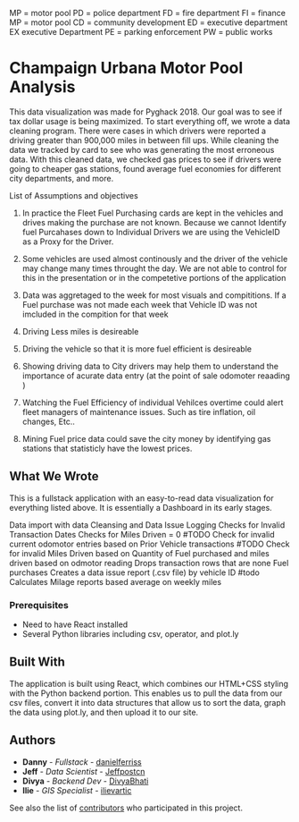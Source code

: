 

MP = motor pool
PD = police department
FD = fire department
FI = finance
MP = motor pool
CD = community development
ED = executive department
EX executive Department
PE = parking enforcement
PW = public works




# Champaign Urbana Motor Pool Analysis

This data visualization was made for Pyghack 2018. Our goal was to see if tax dollar usage is being maximized. To start everything off, we wrote a data cleaning program. There were cases in which drivers were reported a driving greater than 900,000 miles in between fill ups.  While cleaning the data we tracked by card to see who was generating the most erroneous data. With this cleaned data, we checked gas prices to see if drivers were going to cheaper gas stations, found average fuel economies for different city departments, and more.

List of Assumptions and objectives
1. In practice the Fleet Fuel Purchasing cards are kept in the vehicles and drives making the purchase are not known.   Because we cannot Identify fuel Purcahases down to Individual Drivers we are using the VehicleID as a Proxy for the Driver.
2. Some vehicles are used almost continously and the driver of the vehicle may change many times throught the day.  We are not able to control for this in the presentation or in the competetive portions of the application
3. Data was aggretaged to the week for most visuals and compititions.   If a Fuel purchase was not made each week that Vehicle ID was not imcluded in the compition for that week
4. Driving Less miles is desireable
5. Driving the vehicle so that it is more fuel efficient is desireable

6. Showing driving data to City drivers may help them to understand the importance of acurate data entry (at the point of sale odomoter reaading )
7. Watching the Fuel Efficiency of individual Vehilces overtime could alert fleet managers of maintenance issues. Such as tire inflation, oil changes, Etc..
8. Mining Fuel price data  could save the city money by identifying gas stations that statisticly have the lowest prices.

## What We Wrote

This is a fullstack application with an easy-to-read data visualization for everything listed above.  It is essentially a Dashboard in its early stages.

Data import with data Cleansing and Data Issue Logging 
    Checks for Invalid Transaction Dates
    Checks for Miles Driven = 0 
    #TODO Check for invalid current odomotor entries based on Prior Vehicle transactions
    #TODO Check for invalid Miles Driven based on Quantity of Fuel purchased and miles driven based on odmotor reading
    Drops transaction rows that are none Fuel purchases
    Creates a data issue report (.csv file) by vehicle ID
    #todo Calculates Milage reports based average on weekly miles

### Prerequisites

* Need to have React installed
* Several Python libraries including csv, operator, and plot.ly

## Built With

The application is built using React, which combines our HTML+CSS styling with the Python backend portion.  This enables us to pull the data from our csv files, convert it into data structures that allow us to sort the data, graph the data using plot.ly, and then upload it to our site.

## Authors

* **Danny** - *Fullstack* - [danielferriss](https://github.com/danielferriss)
* **Jeff** - *Data Scientist* - [Jeffpostcn](https://github.com/Jeffpostcn)
* **Divya** - *Backend Dev* - [DivyaBhati](https://github.com/DivyaBhati)
* **Ilie** - *GIS Specialist* - [ilievartic](https://github.com/ilievartic)

See also the list of [contributors](https://github.com/your/project/contributors) who participated in this project.

